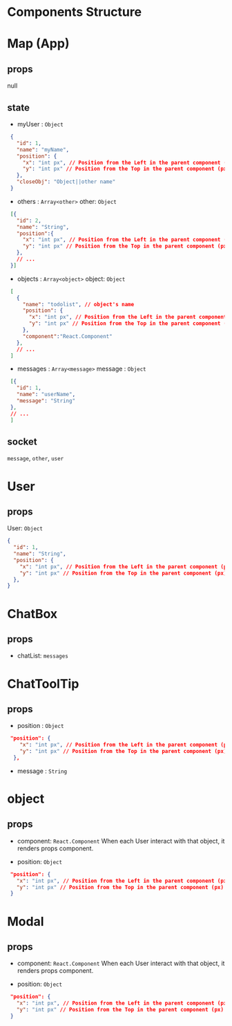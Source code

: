 # Components Structure
# Map (App)
## props
 null
## state
 - myUser : `Object`
 ```json
  {
    "id": 1,
    "name": "myName",
    "position": {
      "x": "int px", // Position from the Left in the parent component (px)
      "y": "int px" // Position from the Top in the parent component (px)
    }, 
    "closeObj": "Object||other name"
  }
 ```
 - others : `Array<other>`
   other: `Object`
 ```json
  [{
    "id": 2,
    "name": "String",
    "position":{
      "x": "int px", // Position from the Left in the parent component (px)
      "y": "int px" // Position from the Top in the parent component (px)
    },
    // ...
  }]
 ```
 - objects : `Array<object>`
   object: `Object`
 ```json
  [
    {
      "name": "todolist", // object's name
      "position": {
        "x": "int px", // Position from the Left in the parent component (px)
        "y": "int px" // Position from the Top in the parent component (px)
      },
      "component":"React.Component"
    },
    // ...  
  ]
 ```
 - messages : `Array<message>`
   message : `Object`
 ```json
  [{
    "id": 1,
    "name": "userName",
    "message": "String"
  },
  // ...
  ]
 ```
 ## socket
  `message`, `other`, `user`

# User
 ## props
  User: `Object`
  ```json
  { 
    "id": 1,
    "name": "String",
    "position": {
      "x": "int px", // Position from the Left in the parent component (px)
      "y": "int px" // Position from the Top in the parent component (px)
    },
  }
  ```
# ChatBox
 ## props
  - chatList: `messages`

# ChatToolTip 
 ## props
  - position : `Object`
  ```json
   "position": {
      "x": "int px", // Position from the Left in the parent component (px)
      "y": "int px" // Position from the Top in the parent component (px)
    },
  ```
  - message : `String`
# object
 ## props
 - component: `React.Component`
  When each User interact with that object, it renders props component.

 - position: `Object`
 ```json
  "position": {
    "x": "int px", // Position from the Left in the parent component (px)
    "y": "int px" // Position from the Top in the parent component (px)
  }
 ```
# Modal
 ## props
   - component: `React.Component`
  When each User interact with that object, it renders props component.

 - position: `Object`
 ```json
  "position": {
    "x": "int px", // Position from the Left in the parent component (px)
    "y": "int px" // Position from the Top in the parent component (px)
  }
 ```